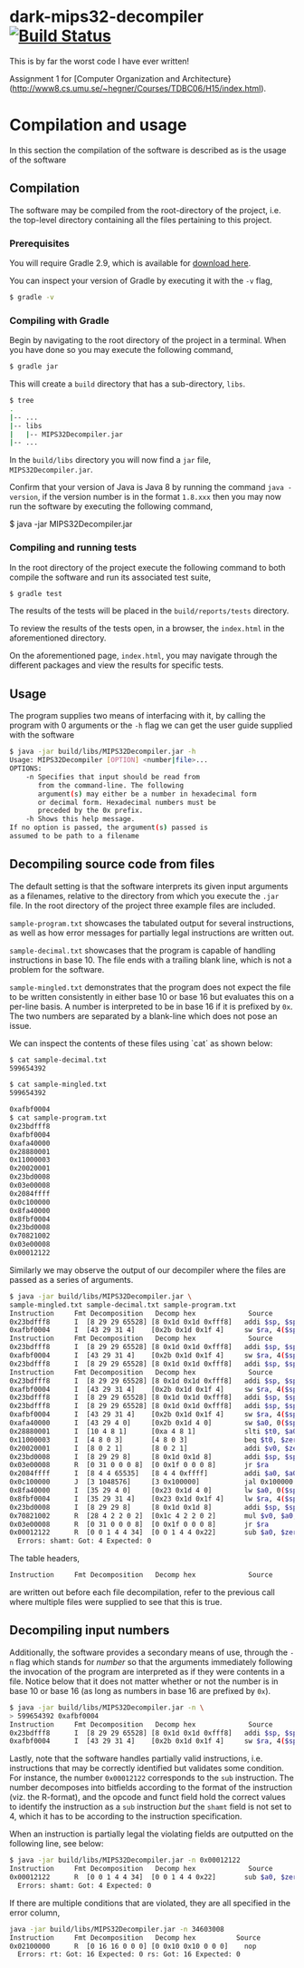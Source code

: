 # dark-mips32-decompiler [![Build Status](https://travis-ci.org/leksak/dark-mips32-decompiler.svg?branch=master)](https://travis-ci.org/leksak/dark-mips32-decompiler)

This is by far the worst code I have ever written!

Assignment 1 for [Computer Organization and Architecture}(http://www8.cs.umu.se/~hegner/Courses/TDBC06/H15/index.html).

# Compilation and usage

In this section the compilation of the software is described as
is the usage of the software

## Compilation

The software may be compiled from the root-directory of the project,
i.e. the top-level directory containing all the files pertaining to
this project.

### Prerequisites

You will require Gradle 2.9, which is available for
[download here](http://gradle.org/gradle-download/). 

You can inspect your version of Gradle by executing it with
the `-v` flag,

```bash
$ gradle -v
```

### Compiling with Gradle

Begin by navigating to the root directory of the project in a
terminal. When you have done so you may execute the following command,

```bash
$ gradle jar
```

This will create a `build` directory that has a sub-directory, `libs`.

```bash
$ tree
.
|-- ...
|-- libs
|   |-- MIPS32Decompiler.jar
|-- ...
```

In the `build/libs` directory you will now find a `jar` file,
`MIPS32Decompiler.jar`.

Confirm that your version of Java is Java 8 by running the command
`java -version`, if the version number is in the format `1.8.xxx` then
you may now run the software by executing the following command,

$ java -jar MIPS32Decompiler.jar

### Compiling and running tests

In the root directory of the project execute the following command to
both compile the software and run its associated test suite,

```bash
$ gradle test
```

The results of the tests will be placed in the
`build/reports/tests` directory.

To review the results of the tests open, in a browser, the
`index.html` in the aforementioned directory.

On the aforementioned page, `index.html`, you may navigate through
the different packages and view the results for specific tests.

## Usage

The program supplies two means of interfacing with it, by calling
the program with 0 arguments or the `-h` flag we can get the
user guide supplied with the software

```bash
$ java -jar build/libs/MIPS32Decompiler.jar -h
Usage: MIPS32Decompiler [OPTION] <number|file>...
OPTIONS:
    -n Specifies that input should be read from 
       from the command-line. The following 
       argument(s) may either be a number in hexadecimal form
       or decimal form. Hexadecimal numbers must be
       preceded by the 0x prefix.
    -h Shows this help message.
If no option is passed, the argument(s) passed is
assumed to be path to a filename
```

## Decompiling source code from files

The default setting is that the software interprets its given input
arguments as a filenames, relative to the directory from which you
execute the `.jar` file. In the root directory of the project three
example files are included.

`sample-program.txt` showcases the tabulated output for several
instructions, as well as how error messages for partially legal
instructions are written out.

`sample-decimal.txt` showcases that the program is capable
of handling instructions in base 10. The file ends with
a trailing blank line, which is not a problem for the software.

`sample-mingled.txt` demonstrates that the program does not expect
the file to be written consistently in either base 10 or base 16 but
evaluates this on a per-line basis. A number is interpreted
to be in base 16 if it is prefixed by `0x`. The two numbers
are separated by a blank-line which does not pose an issue.

We can inspect the contents of these files using `cat´
as shown below:

```bash
$ cat sample-decimal.txt 
599654392

$ cat sample-mingled.txt 
599654392

0xafbf0004
$ cat sample-program.txt 
0x23bdfff8
0xafbf0004
0xafa40000
0x28880001
0x11000003
0x20020001
0x23bd0008
0x03e00008
0x2084ffff
0x0c100000
0x8fa40000
0x8fbf0004
0x23bd0008
0x70821002
0x03e00008
0x00012122
```

Similarly we may observe the output of our decompiler where the files
are passed as a series of arguments.

```bash
$ java -jar build/libs/MIPS32Decompiler.jar \
sample-mingled.txt sample-decimal.txt sample-program.txt
Instruction     Fmt Decomposition   Decomp hex             Source            
0x23bdfff8      I  [8 29 29 65528] [8 0x1d 0x1d 0xfff8]   addi $sp, $sp, -8 
0xafbf0004      I  [43 29 31 4]    [0x2b 0x1d 0x1f 4]     sw $ra, 4($sp)    
Instruction     Fmt Decomposition   Decomp hex             Source            
0x23bdfff8      I  [8 29 29 65528] [8 0x1d 0x1d 0xfff8]   addi $sp, $sp, -8 
0xafbf0004      I  [43 29 31 4]    [0x2b 0x1d 0x1f 4]     sw $ra, 4($sp)    
0x23bdfff8      I  [8 29 29 65528] [8 0x1d 0x1d 0xfff8]   addi $sp, $sp, -8 
Instruction     Fmt Decomposition   Decomp hex             Source            
0x23bdfff8      I  [8 29 29 65528] [8 0x1d 0x1d 0xfff8]   addi $sp, $sp, -8 
0xafbf0004      I  [43 29 31 4]    [0x2b 0x1d 0x1f 4]     sw $ra, 4($sp)    
0x23bdfff8      I  [8 29 29 65528] [8 0x1d 0x1d 0xfff8]   addi $sp, $sp, -8 
0x23bdfff8      I  [8 29 29 65528] [8 0x1d 0x1d 0xfff8]   addi $sp, $sp, -8 
0xafbf0004      I  [43 29 31 4]    [0x2b 0x1d 0x1f 4]     sw $ra, 4($sp)    
0xafa40000      I  [43 29 4 0]     [0x2b 0x1d 4 0]        sw $a0, 0($sp)    
0x28880001      I  [10 4 8 1]      [0xa 4 8 1]            slti $t0, $a0, 1  
0x11000003      I  [4 8 0 3]       [4 8 0 3]              beq $t0, $zero, 3 
0x20020001      I  [8 0 2 1]       [8 0 2 1]              addi $v0, $zero, 1
0x23bd0008      I  [8 29 29 8]     [8 0x1d 0x1d 8]        addi $sp, $sp, 8  
0x03e00008      R  [0 31 0 0 0 8]  [0 0x1f 0 0 0 8]       jr $ra            
0x2084ffff      I  [8 4 4 65535]   [8 4 4 0xffff]         addi $a0, $a0, -1 
0x0c100000      J  [3 1048576]     [3 0x100000]           jal 0x100000      
0x8fa40000      I  [35 29 4 0]     [0x23 0x1d 4 0]        lw $a0, 0($sp)    
0x8fbf0004      I  [35 29 31 4]    [0x23 0x1d 0x1f 4]     lw $ra, 4($sp)    
0x23bd0008      I  [8 29 29 8]     [8 0x1d 0x1d 8]        addi $sp, $sp, 8  
0x70821002      R  [28 4 2 2 0 2]  [0x1c 4 2 2 0 2]       mul $v0, $a0, $v0 
0x03e00008      R  [0 31 0 0 0 8]  [0 0x1f 0 0 0 8]       jr $ra            
0x00012122      R  [0 0 1 4 4 34]  [0 0 1 4 4 0x22]       sub $a0, $zero, $at
  Errors: shamt: Got: 4 Expected: 0
```

The table headers, 

```bash
Instruction     Fmt Decomposition   Decomp hex             Source
```

are written out before each file decompilation, refer to the previous
call where multiple files were supplied to see that this is true.

## Decompiling input numbers

Additionally, the software provides a secondary means of use, through
the `-n` flag which stands for *number* so that the arguments
immediately following the invocation of the program are interpreted
as if they were contents in a file. Notice below that it does not matter
whether or not the number is in base 10 or base 16 (as long as numbers in
base 16 are prefixed by `0x`).

```bash
$ java -jar build/libs/MIPS32Decompiler.jar -n \
> 599654392 0xafbf0004
Instruction     Fmt Decomposition   Decomp hex             Source            
0x23bdfff8      I  [8 29 29 65528] [8 0x1d 0x1d 0xfff8]   addi $sp, $sp, -8 
0xafbf0004      I  [43 29 31 4]    [0x2b 0x1d 0x1f 4]     sw $ra, 4($sp)    
```

Lastly, note that the software handles partially valid instructions,
i.e. instructions that may be correctly identified but validates some
condition. For instance, the number `0x00012122` corresponds to the
`sub` instruction. The number decomposes into bitfields according to
the format of the instruction (viz. the R-format), and the opcode and
funct field hold the correct values to identify the instruction as a
`sub` instruction *but* the `shamt` field is not set to 4, which it
has to be according to the instruction specification.

When an instruction is partially legal the violating fields are outputted
on the following line, see below:

```bash
$ java -jar build/libs/MIPS32Decompiler.jar -n 0x00012122
Instruction     Fmt Decomposition   Decomp hex             Source            
0x00012122      R  [0 0 1 4 4 34]  [0 0 1 4 4 0x22]       sub $a0, $zero, $at
  Errors: shamt: Got: 4 Expected: 0
```

If there are multiple conditions that are violated, they are all
specified in the error column, 

```bash
java -jar build/libs/MIPS32Decompiler.jar -n 34603008
Instruction     Fmt Decomposition   Decomp hex          Source
0x02100000      R  [0 16 16 0 0 0] [0 0x10 0x10 0 0 0]    nop
  Errors: rt: Got: 16 Expected: 0 rs: Got: 16 Expected: 0
```


